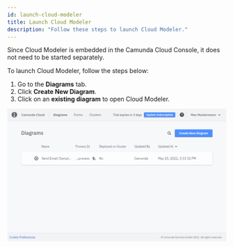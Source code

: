 ```yaml
---
id: launch-cloud-modeler
title: Launch Cloud Modeler
description: "Follow these steps to launch Cloud Modeler."
---
```


Since Cloud Modeler is embedded in the Camunda Cloud Console, it does not need to be started separately.

To launch Cloud Modeler, follow the steps below:

1. Go to the **Diagrams** tab.
2. Click **Create New Diagram**.
3. Click on an **existing diagram** to open Cloud Modeler.

![diagram overview](img/bpmn-diagrams-overview.png)
